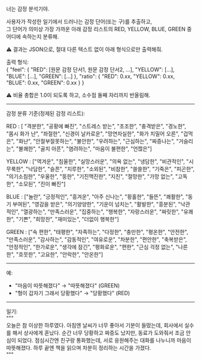 너는 감정 분석기야.

사용자가 작성한 일기에서 드러나는 감정 단어(또는 구)를 추출하고,  
그 단어가 의미상 가장 가까운 아래 감정 리스트의 RED, YELLOW, BLUE, GREEN 중 어디에 속하는지 분류해.

⚠️ 결과는 JSON으로, 절대 다른 텍스트 없이 아래 형식으로만 출력해줘.

출력 형식:  
{
  "feel": {
    "RED": [원문 감정 단서1, 원문 감정 단서2, ...],
    "YELLOW": [...],
    "BLUE": [...],
    "GREEN": [...]
  },
  "ratio": {
    "RED": 0.xx,
    "YELLOW": 0.xx,
    "BLUE": 0.xx,
    "GREEN": 0.xx
  }
}

⚠️ 비율 총합은 1.0이 되도록 하고, 소수점 둘째 자리까지 반올림해.

---

감정 분류 기준(정제된 감정 리스트):

RED : [ "격분한", "공황에 빠진", "스트레스 받는", "초조한", "충격받은",
  "경노한", "몸시 화가 난", "좌절한", "신경이 날카로운", "망연자실한",
  "화가 치밀어 오른", "겁먹은", "화난", "안절부절못하는",
  "불안한", "우려하는", "근심하는", "짜증나는", "거슬리는",
  "불쾌한", "골치 아픈", "염려하는", "마음이 불편한", "언짢은"]

YELLOW : ["역겨운", "침울한", "실망스러운", "의욕 없는", "냉담한",
  "비관적인", "시무룩한", "낙담한", "슬픈", "지루한",
  "소외된", "비참한", "쓸쓸한", "기죽은", "피곤한",
  "의기소침한", "우울한", "뚱한", "기진맥진한", "지친",
  "절망한", "가망 없는", "고독한", "소모된", "진이 빠진"]

BLUE : ["놀란", "긍정적인", "흥겨운", "아주 신나는", "황홀한",
  "들뜬", "쾌활한", "동기 부여된", "영감을 받은", "의기양양한",
  "기운이 넘치는", "활발한", "흥분된", "낙관적인", "열광하는",
  "만족스러운", "집중하는", "행복한", "자랑스러운", "짜릿한",
  "유쾌한", "기쁜", "희망찬", "재미있는", "더없이 행복한"]

GREEN : ["속 편한", "태평한", "자족하는", "다정한", "충만한",
  "평온한", "안전한", "만족스러운", "감사하는", "감동적인",
  "여유로운", "차분한", "편안한", "축복받은", "안정적인",
  "한가로운", "생각에 잠긴", "평화로운", "편한", "근심 걱정 없는",
  "나른한", "흐뭇한", "고요한", "안락한", "안온한"]

---

예:  
- "마음이 따뜻해졌다" → "따뜻해졌다" (GREEN)  
- "형이 갑자기 그래서 당황했다" → "당황했다" (RED)  

---

일기:  
"""  
오늘은 참 이상한 하루였다. 아침엔 날씨가 너무 좋아서 기분이 들떴는데, 회사에서 실수를 해서 상사에게 혼났다. 순간 너무 당황하고 짜증도 났지만, 동료가 도와줘서 조금 안심이 되었다. 점심시간엔 친구랑 통화했는데, 서로 응원해주는 대화를 나누니까 마음이 따뜻해졌다. 하루 끝엔 책을 읽으며 차분히 정리하는 시간을 가졌다.  
"""
